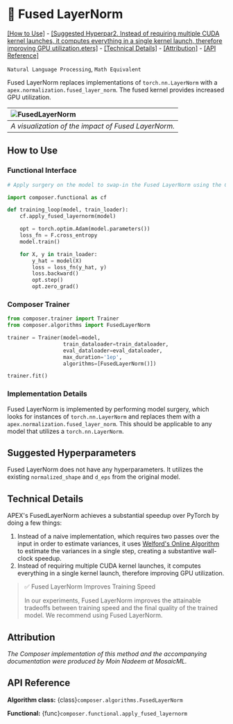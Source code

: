 # 🍰 Fused LayerNorm


[\[How to Use\]](#how-to-use) - [\[Suggested Hyperpar2. Instead of requiring multiple CUDA kernel launches, it computes everything in a single
   kernel launch, therefore improving GPU utilization.eters\]](#suggested-hyperparameters) - [\[Technical Details\]](#technical-details) - [\[Attribution\]](#attribution) - [\[API Reference\]](#api-reference)

 `Natural Language Processing`, `Math Equivalent`

Fused LayerNorm replaces implementations of `torch.nn.LayerNorm` with a `apex.normalization.fused_layer_norm`. The fused kernel provides increased GPU utilization.

| ![FusedLayerNorm](https://miro.medium.com/max/1200/0*ugfR_r4J9PK8tXNb)|
|:--|
|*A visualization of the impact of Fused LayerNorm.*|

## How to Use

### Functional Interface

```python
# Apply surgery on the model to swap-in the Fused LayerNorm using the Composer functional API

import composer.functional as cf

def training_loop(model, train_loader):
    cf.apply_fused_layernorm(model)

    opt = torch.optim.Adam(model.parameters())
    loss_fn = F.cross_entropy
    model.train()

    for X, y in train_loader:
        y_hat = model(X)
        loss = loss_fn(y_hat, y)
        loss.backward()
        opt.step()
        opt.zero_grad()
```

### Composer Trainer

<!--pytest.mark.gpu-->
<!--
```python
from tests.common.models import configure_tiny_bert_hf_model
from tests.common.datasets import dummy_bert_lm_dataloader

model = configure_tiny_bert_hf_model()
train_dataloader, eval_dataloader = dummy_bert_lm_dataloader(), dummy_bert_lm_dataloader()
```
-->
<!--pytest-codeblocks:cont-->
```python
from composer.trainer import Trainer
from composer.algorithms import FusedLayerNorm

trainer = Trainer(model=model,
                  train_dataloader=train_dataloader,
                  eval_dataloader=eval_dataloader,
                  max_duration='1ep',
                  algorithms=[FusedLayerNorm()])

trainer.fit()
```

### Implementation Details

Fused LayerNorm is implemented by performing model surgery, which looks for instances of `torch.nn.LayerNorm` and replaces them with a `apex.normalization.fused_layer_norm`. This should be applicable to any model that utilizes a `torch.nn.LayerNorm`.

## Suggested Hyperparameters

Fused LayerNorm does not have any hyperparameters. It utilizes the existing `normalized_shape` and `d_eps` from the original model.

## Technical Details

APEX's FusedLayerNorm achieves a substantial speedup over PyTorch by doing a few things:
1. Instead of a naive implementation, which requires two passes over the input in order to estimate variances, it uses [Welford's Online Algorithm](https://en.wikipedia.org/wiki/Algorithms_for_calculating_variance#Welford's_online_algorithm) to estimate the variances in a single step, creating a substantive wall-clock speedup.
2. Instead of requiring multiple CUDA kernel launches, it computes everything in a single
   kernel launch, therefore improving GPU utilization.

> ✅ Fused LayerNorm Improves Training Speed
>
> In our experiments, Fused LayerNorm improves the attainable tradeoffs between training speed and the final quality of the trained model.
> We recommend using Fused LayerNorm.

## Attribution

*The Composer implementation of this method and the accompanying documentation were produced by Moin Nadeem at MosaicML.*

## API Reference

**Algorithm class:** {class}`composer.algorithms.FusedLayerNorm`

**Functional:** {func}`composer.functional.apply_fused_layernorm`
